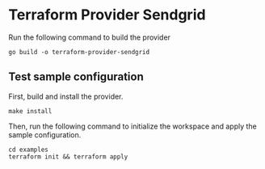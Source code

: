 # Terraform Provider Sendgrid

Run the following command to build the provider

```shell
go build -o terraform-provider-sendgrid
```

## Test sample configuration

First, build and install the provider.

```shell
make install
```

Then, run the following command to initialize the workspace and apply the sample configuration.

```shell
cd examples
terraform init && terraform apply
```
